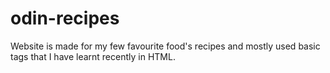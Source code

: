 # odin-recipes
Website is made for my few favourite food's recipes and mostly used basic tags that I have learnt recently in HTML.
